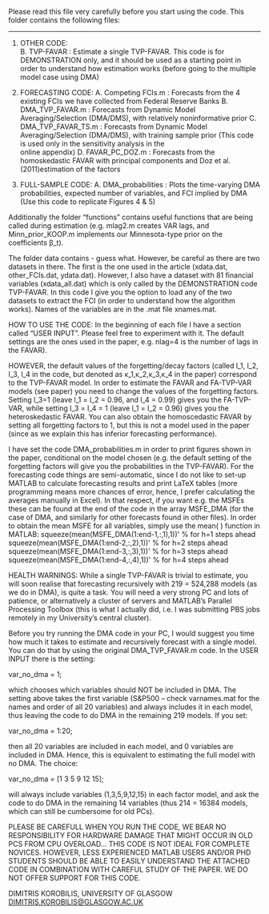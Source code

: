 Please read this file very carefully before you start using the code. This folder contains the following files:
___________________________________________________________________________________
1) OTHER CODE:   
   B. TVP-FAVAR          : Estimate a single TVP-FAVAR. This code is for DEMONSTRATION 
                           only, and it should be used as a starting point in order to
                           understand how estimation works (before going to the multiple
                           model case using DMA)
 
2) FORECASTING CODE:
   A. Competing FCIs.m   : Forecasts from the 4 existing FCIs we have collected from 
                           Federal Reserve Banks
   B. DMA_TVP_FAVAR.m    : Forecasts from Dynamic Model Averaging/Selection (DMA/DMS),
                           with relatively noninformative prior
   C. DMA_TVP_FAVAR_TS.m : Forecasts from Dynamic Model Averaging/Selection (DMA/DMS),
                           with training sample prior
                           (This code is used only in the sensitivity analysis in the  
                            online appendix)
   D. FAVAR_PC_DOZ.m     : Forecasts from the homoskedastic FAVAR with principal 
                           components and Doz et al. (2011)estimation of the factors 
 
3) FULL-SAMPLE CODE:
   A. DMA_probabilities  : Plots the time-varying DMA probabilities, expected number of
                           variables, and FCI implied by DMA
                           (Use this code to replicate Figures 4 & 5)


Additionally the folder “functions” contains useful functions that are being called during estimation (e.g. mlag2.m creates VAR lags, and Minn_prior_KOOP.m implements our Minnesota-type prior on the coefficients β_t). 

The folder data contains - guess what. However, be careful as there are two datasets in there. The first is the one used in the article (xdata.dat, other_FCIs.dat, ydata.dat). However, I also have a dataset with 81 financial variables (xdata_all.dat) which is only called by the DEMONSTRATION code TVP-FAVAR. In this code I give you the option to load any of the two datasets to extract the FCI (in order to understand how the algorithm works). Names of the variables are in the .mat file xnames.mat.

HOW TO USE THE CODE:
In the beginning of each file I have a section called “USER INPUT”. Please feel free to experiment with it. The default settings are the ones used in the paper, e.g. nlag=4 is the number of lags in the FAVAR).

HOWEVER, the default values of the forgetting/decay factors (called l_1, l_2, l_3, l_4 in the code, but denoted as κ_1,κ_2,κ_3,κ_4 in the paper) correspond to the TVP-FAVAR model. In order to estimate the FAVAR and FA-TVP-VAR models (see paper) you need to change the values of the forgetting factors. Setting l_3=1 (leave l_1 = l_2 = 0.96, and l_4 = 0.99) gives you the FA-TVP-VAR, while setting l_3 = l_4 = 1 (leave l_1 = l_2 = 0.96) gives you the heteroskedastic FAVAR. You can also obtain the homoscedastic FAVAR by setting all forgetting factors to 1, but this is not a model used in the paper (since as we explain this has inferior forecasting performance).

I have set the code DMA_probabilities.m in order to print figures shown in the paper, conditional on the model chosen (e.g. the default setting of the forgetting factors will give you the probabilities in the TVP-FAVAR). For the forecasting code things are semi-automatic, since I do not like to set-up MATLAB to calculate forecasting results and print LaTeX tables (more programming means more chances of error, hence, I prefer calculating the averages manually in Excel). In that respect, if you want e.g. the MSFEs these can be found at the end of the code in the array MSFE_DMA (for the case of DMA, and similarly for other forecasts found in other files). In order to obtain the mean MSFE for all variables, simply use the mean( ) function in MATLAB:
             squeeze(mean(MSFE_DMA(1:end-1,:,1),1))'  % for h=1 steps ahead
             squeeze(mean(MSFE_DMA(1:end-2,:,2),1))'  % for h=2 steps ahead
             squeeze(mean(MSFE_DMA(1:end-3,:,3),1))'  % for h=3 steps ahead
             squeeze(mean(MSFE_DMA(1:end-4,:,4),1))'  % for h=4 steps ahead



HEALTH WARNINGS:
While a single TVP-FAVAR is trivial to estimate, you will soon realise that forecasting recursively with 219 = 524,288 models (as we do in DMA), is quite a task. You will need a very strong PC and lots of patience, or alternatively a cluster of servers and MATLAB’s Parallel Processing Toolbox (this is what I actually did, i.e. I was submitting PBS jobs remotely in my University’s central cluster).

Before you try running the DMA code in your PC, I would suggest you time how much it takes to estimate and recursively forecast with a single model. You can do that by using the original DMA_TVP_FAVAR.m code. In the USER INPUT there is the setting:

var_no_dma = 1;

which chooses which variables should NOT be included in DMA. The setting above takes the first variable (S&P500 – check varnames.mat for the names and order of all 20 variables) and always includes it in each model, thus leaving the code to do DMA in the remaining 219 models. If you set:

var_no_dma = 1:20;

then all 20 variables are included in each model, and 0 variables are included in DMA. Hence, this is equivalent to estimating the full model with no DMA. The choice:

var_no_dma = [1 3 5 9 12 15];

will always include variables (1,3,5,9,12,15) in each factor model, and ask the code to do DMA in the remaining 14 variables (thus 214 = 16384 models, which can still be cumbersome for old PCs).

PLEASE BE CAREFULL WHEN YOU RUN THE CODE, WE BEAR NO RESPONSIBILITY FOR HARDWARE DAMAGE THAT MIGHT OCCUR IN OLD PCS FROM CPU OVERLOAD… THIS CODE IS NOT IDEAL FOR COMPLETE NOVICES. HOWEVER, LESS EXPERIENCED MATLAB USERS AND/OR PHD STUDENTS SHOULD BE ABLE TO EASILY UNDERSTAND THE ATTACHED CODE IN COMBINATION WITH CAREFUL STUDY OF THE PAPER. WE DO NOT OFFER SUPPORT FOR THIS CODE. 

DIMITRIS KOROBILIS,
UNIVERSITY OF GLASGOW
DIMITRIS.KOROBILIS@GLASGOW.AC.UK

